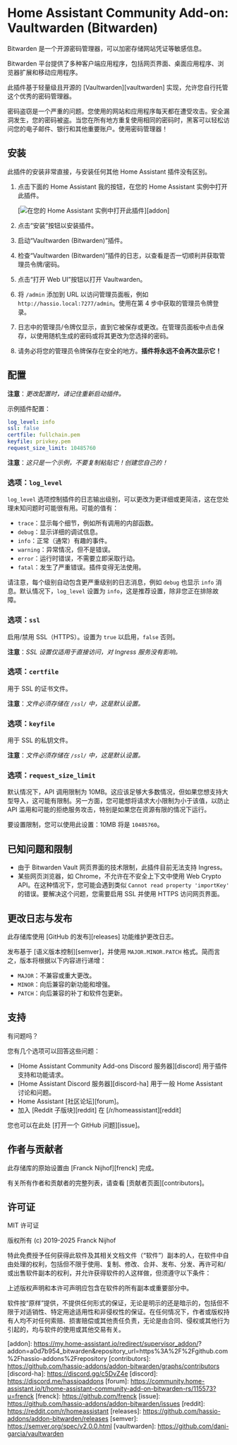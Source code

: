 # Home Assistant Community Add-on: Vaultwarden (Bitwarden)

Bitwarden 是一个开源密码管理器，可以加密存储网站凭证等敏感信息。

Bitwarden 平台提供了多种客户端应用程序，包括网页界面、桌面应用程序、浏览器扩展和移动应用程序。

此插件基于轻量级且开源的 [Vaultwarden][vaultwarden] 实现，允许您自行托管这个优秀的密码管理器。

密码盗窃是一个严重的问题。您使用的网站和应用程序每天都在遭受攻击。安全漏洞发生，您的密码被盗。当您在所有地方重复使用相同的密码时，黑客可以轻松访问您的电子邮件、银行和其他重要账户。使用密码管理器！

## 安装

此插件的安装非常直接，与安装任何其他 Home Assistant 插件没有区别。

1. 点击下面的 Home Assistant 我的按钮，在您的 Home Assistant 实例中打开此插件。

   [![在您的 Home Assistant 实例中打开此插件][addon-badge]][addon]

1. 点击“安装”按钮以安装插件。
1. 启动“Vaultwarden (Bitwarden)”插件。
1. 检查“Vaultwarden (Bitwarden)”插件的日志，以查看是否一切顺利并获取管理员令牌/密码。
1. 点击“打开 Web UI”按钮以打开 Vaultwarden。
1. 将 `/admin` 添加到 URL 以访问管理员面板，例如 `http://hassio.local:7277/admin`。使用在第 4 步中获取的管理员令牌登录。
1. 日志中的管理员/令牌仅显示，直到它被保存或更改。在管理员面板中点击保存，以使用随机生成的密码或将其更改为您选择的密码。
1. 请务必将您的管理员令牌保存在安全的地方。**插件将永远不会再次显示它！**

## 配置

**注意**：_更改配置时，请记住重新启动插件。_

示例插件配置：

```yaml
log_level: info
ssl: false
certfile: fullchain.pem
keyfile: privkey.pem
request_size_limit: 10485760
```

**注意**：_这只是一个示例，不要复制粘贴它！创建您自己的！_

### 选项：`log_level`

`log_level` 选项控制插件的日志输出级别，可以更改为更详细或更简洁，这在您处理未知问题时可能很有用。可能的值有：

- `trace`：显示每个细节，例如所有调用的内部函数。
- `debug`：显示详细的调试信息。
- `info`：正常（通常）有趣的事件。
- `warning`：异常情况，但不是错误。
- `error`：运行时错误，不需要立即采取行动。
- `fatal`：发生了严重错误。插件变得无法使用。

请注意，每个级别自动包含更严重级别的日志消息，例如 `debug` 也显示 `info` 消息。默认情况下，`log_level` 设置为 `info`，这是推荐设置，除非您正在排除故障。

### 选项：`ssl`

启用/禁用 SSL（HTTPS）。设置为 `true` 以启用，`false` 否则。

**注意**：_SSL 设置仅适用于直接访问，对 Ingress 服务没有影响。_

### 选项：`certfile`

用于 SSL 的证书文件。

**注意**：_文件必须存储在 `/ssl/` 中，这是默认设置。_

### 选项：`keyfile`

用于 SSL 的私钥文件。

**注意**：_文件必须存储在 `/ssl/` 中，这是默认设置。_

### 选项：`request_size_limit`

默认情况下，API 调用限制为 10MB。这应该足够大多数情况，但如果您想支持大型导入，这可能有限制。另一方面，您可能想将请求大小限制为小于该值，以防止 API 滥用和可能的拒绝服务攻击，特别是如果您在资源有限的情况下运行。

要设置限制，您可以使用此设置：10MB 将是 `10485760`。

## 已知问题和限制

- 由于 Bitwarden Vault 网页界面的技术限制，此插件目前无法支持 Ingress。
- 某些网页浏览器，如 Chrome，不允许在不安全上下文中使用 Web Crypto API。在这种情况下，您可能会遇到类似 `Cannot read property 'importKey'` 的错误。要解决这个问题，您需要启用 SSL 并使用 HTTPS 访问网页界面。

## 更改日志与发布

此存储库使用 [GitHub 的发布][releases] 功能维护更改日志。

发布基于 [语义版本控制][semver]，并使用 `MAJOR.MINOR.PATCH` 格式。简而言之，版本将根据以下内容进行递增：

- `MAJOR`：不兼容或重大更改。
- `MINOR`：向后兼容的新功能和增强。
- `PATCH`：向后兼容的补丁和软件包更新。

## 支持

有问题吗？

您有几个选项可以回答这些问题：

- [Home Assistant Community Add-ons Discord 服务器][discord] 用于插件支持和功能请求。
- [Home Assistant Discord 服务器][discord-ha] 用于一般 Home Assistant 讨论和问题。
- Home Assistant [社区论坛][forum]。
- 加入 [Reddit 子版块][reddit] 在 [/r/homeassistant][reddit]

您也可以在此处 [打开一个 GitHub 问题][issue]。

## 作者与贡献者

此存储库的原始设置由 [Franck Nijhof][frenck] 完成。

有关所有作者和贡献者的完整列表，请查看 [贡献者页面][contributors]。

## 许可证

MIT 许可证

版权所有 (c) 2019-2025 Franck Nijhof

特此免费授予任何获得此软件及其相关文档文件（“软件”）副本的人，在软件中自由处理的权利，包括但不限于使用、复制、修改、合并、发布、分发、再许可和/或出售软件副本的权利，并允许获得软件的人这样做，但须遵守以下条件：

上述版权声明和本许可声明应包含在软件的所有副本或重要部分中。

软件按“原样”提供，不提供任何形式的保证，无论是明示的还是暗示的，包括但不限于对适销性、特定用途适用性和非侵权性的保证。在任何情况下，作者或版权持有人均不对任何索赔、损害赔偿或其他责任负责，无论是由合同、侵权或其他行为引起的，均与软件的使用或其他交易有关。

[addon-badge]: https://my.home-assistant.io/badges/supervisor_addon.svg
[addon]: https://my.home-assistant.io/redirect/supervisor_addon/? addon=a0d7b954_bitwarden&repository_url=https%3A%2F%2Fgithub.com%2Fhassio-addons%2Frepository
[contributors]: https://github.com/hassio-addons/addon-bitwarden/graphs/contributors
[discord-ha]: https://discord.gg/c5DvZ4e
[discord]: https://discord.me/hassioaddons
[forum]: https://community.home-assistant.io/t/home-assistant-community-add-on-bitwarden-rs/115573?u=frenck
[frenck]: https://github.com/frenck
[issue]: https://github.com/hassio-addons/addon-bitwarden/issues
[reddit]: https://reddit.com/r/homeassistant
[releases]: https://github.com/hassio-addons/addon-bitwarden/releases
[semver]: https://semver.org/spec/v2.0.0.html
[vaultwarden]: https://github.com/dani-garcia/vaultwarden